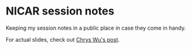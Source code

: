 # NICAR session notes

Keeping my session notes in a public place in case they come in handy.

For actual slides, check out
[Chrys Wu's post](http://blog.chryswu.com/2014/02/21/nicar14-slides-tutorials-links-tools/).
